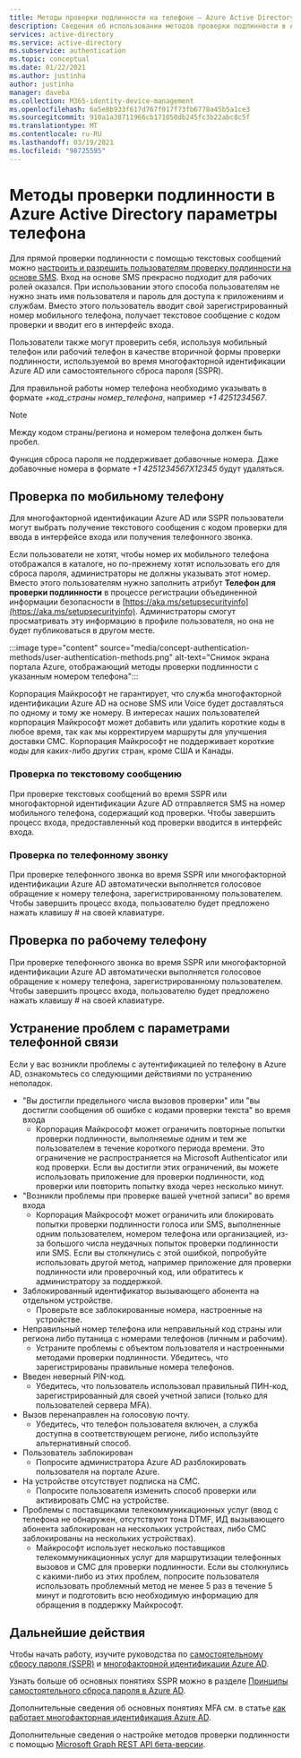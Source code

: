 ```yaml
---
title: Методы проверки подлинности на телефоне — Azure Active Directory
description: Сведения об использовании методов проверки подлинности в Azure Active Directory для улучшения и защиты событий входа в систему
services: active-directory
ms.service: active-directory
ms.subservice: authentication
ms.topic: conceptual
ms.date: 01/22/2021
ms.author: justinha
author: justinha
manager: daveba
ms.collection: M365-identity-device-management
ms.openlocfilehash: 6a5e8b933f617d767f017f73fb6778a45b5a1ce3
ms.sourcegitcommit: 910a1a38711966cb171050db245fc3b22abc8c5f
ms.translationtype: MT
ms.contentlocale: ru-RU
ms.lasthandoff: 03/19/2021
ms.locfileid: "98725595"
---
```

# <a name="authentication-methods-in-azure-active-directory---phone-options"></a>Методы проверки подлинности в Azure Active Directory параметры телефона

Для прямой проверки подлинности с помощью текстовых сообщений можно [настроить и разрешить пользователям проверку подлинности на основе SMS](howto-authentication-sms-signin.md). Вход на основе SMS прекрасно подходит для рабочих ролей оказался. При использовании этого способа пользователям не нужно знать имя пользователя и пароль для доступа к приложениям и службам. Вместо этого пользователь вводит свой зарегистрированный номер мобильного телефона, получает текстовое сообщение с кодом проверки и вводит его в интерфейс входа.

Пользователи также могут проверить себя, используя мобильный телефон или рабочий телефон в качестве вторичной формы проверки подлинности, используемой во время многофакторной идентификации Azure AD или самостоятельного сброса пароля (SSPR).

Для правильной работы номер телефона необходимо указывать в формате *+код_страны номер_телефона*, например *+1 4251234567*.

> [!NOTE]
> Между кодом страны/региона и номером телефона должен быть пробел.
>
> Функция сброса пароля не поддерживает добавочные номера. Даже добавочные номера в формате *+1 4251234567X12345* будут удаляться.

## <a name="mobile-phone-verification"></a>Проверка по мобильному телефону

Для многофакторной идентификации Azure AD или SSPR пользователи могут выбрать получение текстового сообщения с кодом проверки для ввода в интерфейсе входа или получения телефонного звонка.

Если пользователи не хотят, чтобы номер их мобильного телефона отображался в каталоге, но по-прежнему хотят использовать его для сброса пароля, администраторы не должны указывать этот номер. Вместо этого пользователям нужно заполнить атрибут **Телефон для проверки подлинности** в процессе регистрации объединенной информации безопасности в [https://aka.ms/setupsecurityinfo](https://aka.ms/setupsecurityinfo). Администраторы смогут просматривать эту информацию в профиле пользователя, но она не будет публиковаться в другом месте.

:::image type="content" source="media/concept-authentication-methods/user-authentication-methods.png" alt-text="Снимок экрана портала Azure, отображающий методы проверки подлинности с указанным номером телефона":::

Корпорация Майкрософт не гарантирует, что служба многофакторной идентификации Azure AD на основе SMS или Voice будет доставляться по одному и тому же номеру. В интересах наших пользователей корпорация Майкрософт может добавить или удалить короткие коды в любое время, так как мы корректируем маршруты для улучшения доставки СМС. Корпорация Майкрософт не поддерживает короткие коды для каких-либо других стран, кроме США и Канады.

### <a name="text-message-verification"></a>Проверка по текстовому сообщению

При проверке текстовых сообщений во время SSPR или многофакторной идентификации Azure AD отправляется SMS на номер мобильного телефона, содержащий код проверки. Чтобы завершить процесс входа, предоставленный код проверки вводится в интерфейс входа.

### <a name="phone-call-verification"></a>Проверка по телефонному звонку

При проверке телефонного звонка во время SSPR или многофакторной идентификации Azure AD автоматически выполняется голосовое обращение к номеру телефона, зарегистрированному пользователем. Чтобы завершить процесс входа, пользователю будет предложено нажать клавишу # на своей клавиатуре.

## <a name="office-phone-verification"></a>Проверка по рабочему телефону

При проверке телефонного звонка во время SSPR или многофакторной идентификации Azure AD автоматически выполняется голосовое обращение к номеру телефона, зарегистрированному пользователем. Чтобы завершить процесс входа, пользователю будет предложено нажать клавишу # на своей клавиатуре.

## <a name="troubleshooting-phone-options"></a>Устранение проблем с параметрами телефонной связи

Если у вас возникли проблемы с аутентификацией по телефону в Azure AD, ознакомьтесь со следующими действиями по устранению неполадок.

* "Вы достигли предельного числа вызовов проверки" или "вы достигли сообщения об ошибке с кодами проверки текста" во время входа
   * Корпорация Майкрософт может ограничить повторные попытки проверки подлинности, выполняемые одним и тем же пользователем в течение короткого периода времени. Это ограничение не распространяется на Microsoft Authenticator или код проверки. Если вы достигли этих ограничений, вы можете использовать приложение для проверки подлинности, код проверки или повторить попытку входа через несколько минут.
* "Возникли проблемы при проверке вашей учетной записи" во время входа
   * Корпорация Майкрософт может ограничить или блокировать попытки проверки подлинности голоса или SMS, выполненные одним пользователем, номером телефона или организацией, из-за большого числа неудачных попыток проверки подлинности или SMS. Если вы столкнулись с этой ошибкой, попробуйте использовать другой метод, например приложение для проверки подлинности или проверочный код, или обратитесь к администратору за поддержкой.
* Заблокированный идентификатор вызывающего абонента на отдельном устройстве.
   * Проверьте все заблокированные номера, настроенные на устройстве.
* Неправильный номер телефона или неправильный код страны или региона либо путаница с номерами телефонов (личным и рабочим).
   * Устраните проблемы с объектом пользователя и настроенными методами проверки подлинности. Убедитесь, что зарегистрированы правильные номера телефонов.
* Введен неверный PIN-код.
   * Убедитесь, что пользователь использовал правильный ПИН-код, зарегистрированный для своей учетной записи (только для пользователей сервера MFA).
* Вызов перенаправлен на голосовую почту.
   * Убедитесь, что телефон пользователя включен, а служба доступна в соответствующем регионе, либо используйте альтернативный способ.
* Пользователь заблокирован
   * Попросите администратора Azure AD разблокировать пользователя на портале Azure.
* На устройстве отсутствует подписка на СМС.
   * Попросите пользователя изменить способ проверки или активировать СМС на устройстве.
* Проблемы с поставщиками телекоммуникационных услуг (ввод с телефона не обнаружен, отсутствуют тона DTMF, ИД вызывающего абонента заблокирован на нескольких устройствах, либо СМС заблокированы на нескольких устройствах).
   * Майкрософт использует несколько поставщиков телекоммуникационных услуг для маршрутизации телефонных вызовов и СМС для проверки подлинности. Если вы столкнулись с какими-либо из этих проблем, попросите пользователя использовать проблемный метод не менее 5 раз в течение 5 минут и подготовить всю необходимую информацию для обращения в поддержку Майкрософт.

## <a name="next-steps"></a>Дальнейшие действия

Чтобы начать работу, изучите руководства по [самостоятельному сбросу пароля (SSPR)][tutorial-sspr] и [многофакторной идентификации Azure AD][tutorial-azure-mfa].

Узнать больше об основных понятиях SSPR можно в разделе [Принципы самостоятельного сброса пароля в Azure AD][concept-sspr].

Дополнительные сведения об основных понятиях MFA см. в статье [как работает многофакторная идентификация Azure AD][concept-mfa].

Дополнительные сведения о настройке методов проверки подлинности с помощью [Microsoft Graph REST API бета-версии](/graph/api/resources/authenticationmethods-overview?view=graph-rest-beta&preserve-view=true).

<!-- INTERNAL LINKS -->
[tutorial-sspr]: tutorial-enable-sspr.md
[tutorial-azure-mfa]: tutorial-enable-azure-mfa.md
[concept-sspr]: concept-sspr-howitworks.md
[concept-mfa]: concept-mfa-howitworks.md

